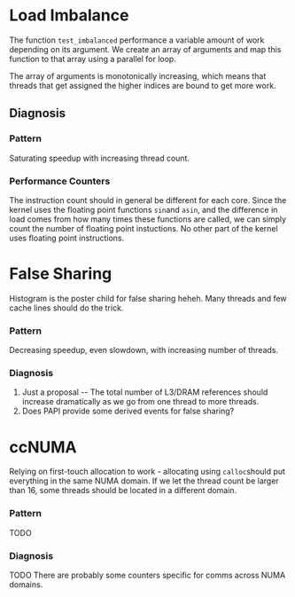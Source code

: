 # Load Imbalance
The function `test_imbalanced` performance a variable amount of work depending on its argument. We create an array of arguments and
map this function to that array using a parallel for loop.

The array of arguments is monotonically increasing, which means that threads that get assigned the higher indices are bound to get
more work.

## Diagnosis
### Pattern
Saturating speedup with increasing thread count.

### Performance Counters
The instruction count should in general be different for each core. Since the kernel uses the floating point functions `sin`and `asin`,
and the difference in load comes from how many times these functions are called, we can simply count the number of floating point
instuctions. No other part of the kernel uses floating point instructions.

# False Sharing
Histogram is the poster child for false sharing heheh. Many threads and few cache lines should do the trick.
### Pattern
Decreasing speedup, even slowdown, with increasing number of threads.
### Diagnosis
1. Just a proposal -- The total number of L3/DRAM references should increase dramatically as we go from one thread to more threads.
2. Does PAPI provide some derived events for false sharing?

# ccNUMA
Relying on first-touch allocation to work - allocating using `calloc`should put everything in the same NUMA domain. If we let the
thread count be larger than 16, some threads should be located in a different domain.

### Pattern
TODO
### Diagnosis
TODO
There are probably some counters specific for comms across NUMA domains.
